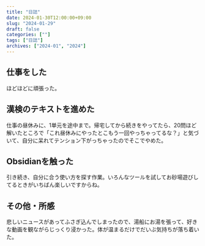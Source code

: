 ```yaml
---
title: "日誌"
date: 2024-01-30T12:00:00+09:00
slug: "2024-01-29"
draft: false
categories: [""]
tags: ["日誌"]
archives: ["2024-01", "2024"]
---
```

## 仕事をした

ほどほどに頑張った。

## 漢検のテキストを進めた

仕事の昼休みに、1単元を途中まで。帰宅してから続きをやってたら、20問ほど解いたところで「これ昼休みにやったとこもう一回やっちゃってるな？」と気づいて、自分に呆れてテンション下がっちゃったのでそこでやめた。

## Obsidianを触った

引き続き、自分に合う使い方を探す作業。いろんなツールを試してお砂場遊びしてるときがいちばん楽しいですからね。

## その他・所感

悲しいニュースがあってふさぎ込んでしまったので、湯船にお湯を張って、好きな動画を観ながらじっくり浸かった。体が温まるだけでだいぶ気持ちが落ち着いた。
